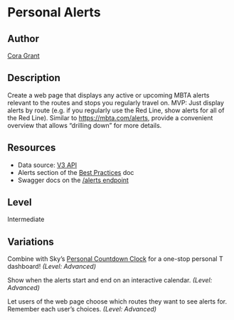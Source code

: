 # Personal Alerts

## Author
[Cora Grant](https://github.com/digitalcora)

## Description
Create a web page that displays any active or upcoming MBTA alerts relevant to the routes and stops you regularly travel on. MVP: Just display alerts by route (e.g. if you regularly use the Red Line, show alerts for all of the Red Line). Similar to https://mbta.com/alerts, provide a convenient overview that allows “drilling down” for more details.

## Resources
- Data source: [V3 API](https://www.mbta.com/developers/v3-api)
- Alerts section of the [Best Practices](https://www.mbta.com/developers/v3-api/best-practices) doc
- Swagger docs on the [/alerts endpoint](https://api-v3.mbta.com/docs/swagger/index.html#/Alert/ApiWeb_AlertController_index)

## Level
Intermediate

## Variations
Combine with Sky’s [Personal Countdown Clock](https://github.com/mbta/transit_project_ideas/blob/master/personal_countdown_clock.md) for a one-stop personal T dashboard! _(Level: Advanced)_

Show when the alerts start and end on an interactive calendar. _(Level: Advanced)_

Let users of the web page choose which routes they want to see alerts for. Remember each user’s choices. _(Level: Advanced)_
